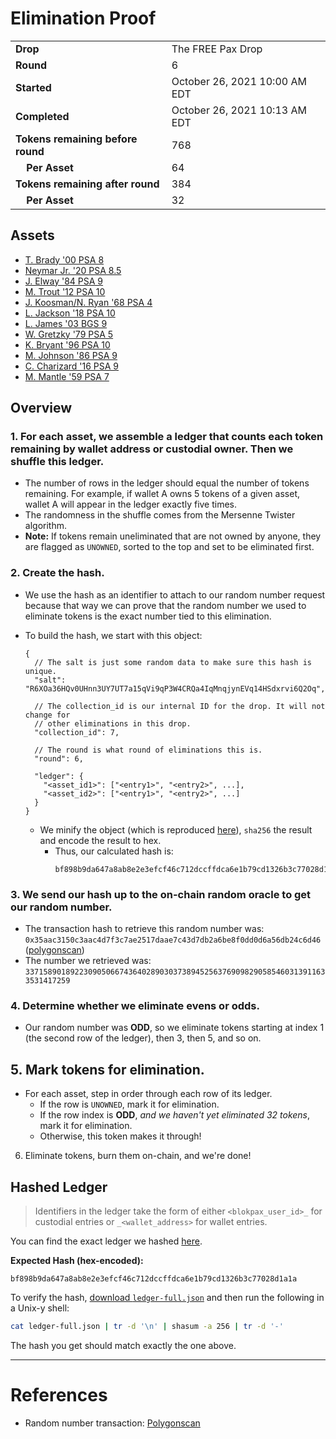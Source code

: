 # Elimination Proof

|||
|---|---|
| **Drop** | The FREE Pax Drop |
| **Round** | 6 |
| **Started** | October 26, 2021 10:00 AM EDT |
| **Completed** | October 26, 2021 10:13 AM EDT |
| **Tokens remaining before round** | 768 |
| **&nbsp;&nbsp;&nbsp;&nbsp;Per Asset** | 64 |
| **Tokens remaining after round** | 384 |
| **&nbsp;&nbsp;&nbsp;&nbsp;Per Asset** | 32 |

## Assets

- [T. Brady &#039;00 PSA 8](asset-243.md)
- [Neymar Jr. &#039;20 PSA 8.5](asset-244.md)
- [J. Elway &#039;84 PSA 9](asset-245.md)
- [M. Trout &#039;12 PSA 10](asset-246.md)
- [J. Koosman/N. Ryan &#039;68 PSA 4](asset-247.md)
- [L. Jackson &#039;18 PSA 10](asset-248.md)
- [L. James &#039;03 BGS 9](asset-249.md)
- [W. Gretzky &#039;79 PSA 5](asset-250.md)
- [K. Bryant &#039;96 PSA 10](asset-251.md)
- [M. Johnson &#039;86 PSA 9](asset-252.md)
- [C. Charizard &#039;16 PSA 9](asset-253.md)
- [M. Mantle &#039;59 PSA 7](asset-254.md)

## Overview

### 1. For each asset, we assemble a ledger that counts each token remaining by wallet address or custodial owner. Then we shuffle this ledger.
- The number of rows in the ledger should equal the number of tokens remaining. For example, if wallet A owns 5 tokens of a given asset, wallet A will appear in the ledger exactly five times.
- The randomness in the shuffle comes from the Mersenne Twister algorithm.
- **Note:** If tokens remain uneliminated that are not owned by anyone, they are flagged as `UNOWNED`, sorted to the top and set to be eliminated first.

### 2. Create the hash.
- We use the hash as an identifier to attach to our random number request because that way we can prove that the random number we used to eliminate tokens is the exact number tied to this elimination.
- To build the hash, we start with this object:
  ```jsonc
  {
    // The salt is just some random data to make sure this hash is unique.
    "salt": "R6XOa36HQv0UHnn3UY7UT7a15qVi9qP3W4CRQa4IqMnqjynEVq14HSdxrvi6Q2Oq",

    // The collection_id is our internal ID for the drop. It will not change for
    // other eliminations in this drop.
    "collection_id": 7,

    // The round is what round of eliminations this is.
    "round": 6,

    "ledger": {
      "<asset_id1>": ["<entry1>", "<entry2>", ...],
      "<asset_id2>": ["<entry1>", "<entry2>", ...]
    }
  }
  ```

  - We minify the object (which is reproduced [here][ledger_full]), `sha256` the result and encode the result to hex.
    - Thus, our calculated hash is:
      ```plain
      bf898b9da647a8ab8e2e3efcf46c712dccffdca6e1b79cd1326b3c77028d1a1a
      ```

### 3. We send our hash up to the on-chain random oracle to get our random number.
  - The transaction hash to retrieve this random number was: `0x35aac3150c3aac4d7f3c7ae2517daae7c43d7db2a6be8f0dd0d6a56db24c6d46` ([polygonscan][random_txn])
  - The number we retrieved was: `33715890189223090506674364028903037389452563769098290585460313911633531417259`

### 4. Determine whether we eliminate evens or odds.
  
  - Our random number was **ODD**, so we eliminate tokens starting at index 1 (the second row of the ledger), then 3, then 5, and so on.
  
## 5. Mark tokens for elimination.
  - For each asset, step in order through each row of its ledger.
    - If the row is `UNOWNED`, mark it for elimination.
    - If the row index is **ODD**, _and we haven't yet eliminated 32 tokens_, mark it for elimination.
    - Otherwise, this token makes it through!

6. Eliminate tokens, burn them on-chain, and we're done!

## Hashed Ledger

> Identifiers in the ledger take the form of either `<blokpax_user_id>_` for custodial entries or `_<wallet_address>` for wallet entries.

You can find the exact ledger we hashed [here][ledger_full].

**Expected Hash (hex-encoded):**
```
bf898b9da647a8ab8e2e3efcf46c712dccffdca6e1b79cd1326b3c77028d1a1a
```

To verify the hash, [download `ledger-full.json`][ledger_full] and then run the following in a Unix-y shell:

```bash
cat ledger-full.json | tr -d '\n' | shasum -a 256 | tr -d '-'
```

The hash you get should match exactly the one above.

---

# References

- Random number transaction: [Polygonscan][random_txn]

[random_txn]: https://polygonscan.com/tx/0x35aac3150c3aac4d7f3c7ae2517daae7c43d7db2a6be8f0dd0d6a56db24c6d46
[ledger_full]: ledger-full.json
